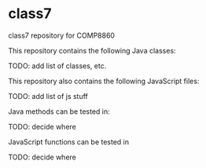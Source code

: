 # class7
class7 repository for COMP8860

This repository contains the following Java classes:

TODO: add list of classes, etc.

This repository also contains the following JavaScript files:

TODO: add list of js stuff

Java methods can be tested in:

TODO: decide where

JavaScript functions can be tested in

TODO: decide where
